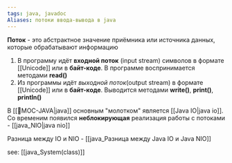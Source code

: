 ```yaml
---
tags: java, javadoc
Aliases: потоки ввода-вывода в java
---
```


**Поток** - это абстрактное значение приёмника или источника данных, которые обрабатывают информацию

1. В программу идёт **входной поток** (input stream) символов в формате [[Unicode]] или в **байт-коде**. В программе воспринимается методами **read()**
2. Из программы идёт *выходной поток*(output stream) в формате [[Unicode]] или в **байт-коде**. Выводится методами **write()**, **print()**, **println()** 

В [[📙MOC-JAVA|java]] основным "молотком" является [[Java IO|java io]]. Со временим появился **неблокирующая** реализация работы с потоками - [[java_NIO|java nio]] 

Разница между IO и NIO - [[java_Разница между Java IO и Java NIO]]



see: [[java_System(class)]]

